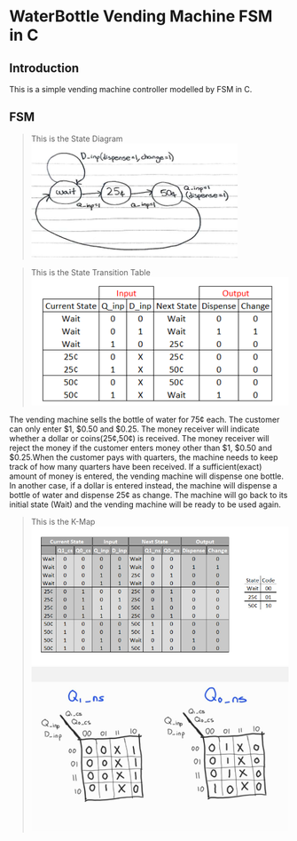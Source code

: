 # WaterBottle Vending Machine FSM in C

## Introduction
This is a simple vending machine controller modelled by FSM in C. 

## FSM

> This is the State Diagram
![image](images/1.png)

> This is the State Transition Table
![image](images/2.png)

The vending machine sells the bottle of water for 75¢ each. The customer can only enter $1, $0.50 and $0.25. The money receiver will indicate whether a dollar or coins(25¢,50¢) is received. The money receiver will reject the money if the customer enters money other than $1, $0.50 and $0.25.When the customer pays with quarters, the machine needs to keep track of how many quarters have been received. If a sufficient(exact) amount of money is entered, the vending machine will dispense one bottle. In another case, if a dollar is entered instead, the machine will dispense a bottle of water and dispense 25¢ as change. The machine will go back to its initial state (Wait) and the vending machine will be ready to be used again.


> This is the K-Map
![image](images/4.png)
![image](images/3.jpg)


